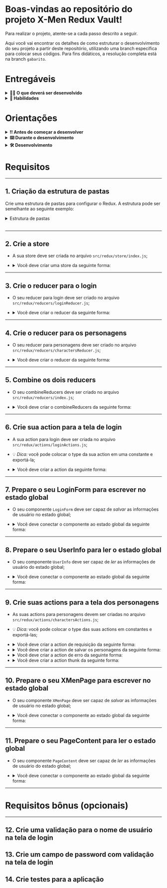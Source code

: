 # Boas-vindas ao repositório do projeto X-Men Redux Vault!

Para realizar o projeto, atente-se a cada passo descrito a seguir.

Aqui você vai encontrar os detalhes de como estruturar o desenvolvimento do seu projeto a partir deste repositório, utilizando uma branch específica para colocar seus códigos. Para fins didáticos, a resolução completa está na branch `gabarito`.

# Entregáveis

<details>
  <summary><strong>👨‍💻 O que deverá ser desenvolvido</strong></summary><br />

  Neste projeto você vai revisar a configuração do Redux a partir de uma aplicação que loga uma pessoa usuária e exibe uma lista de personagens. Ao utilizar essa aplicação um usuário deverá ser capaz de:

  - Fazer login na aplicação;
  - Visualizar uma lista de personagens;
  - Realizar uma busca pelo nome ou alias dos personagens;
</details>

<details>
  <summary><strong>📝 Habilidades</strong></summary><br />

Neste projeto, verificamos se você é capaz de:

- Criar um _store_ Redux em aplicações React

- Criar _reducers_ no Redux em aplicações React

- Criar _actions_ no Redux em aplicações React

- Criar _dispatchers_ no Redux em aplicações React

- Conectar Redux aos componentes React

- Criar _actions_ assíncronas na sua aplicação React que faz uso de Redux.
</details>

# Orientações

<details>
  <summary><strong>‼️ Antes de começar a desenvolver</strong></summary><br />

  1. Crie um fork deste repositório

  - Crie um fork deste projeto e para isso siga esse [tutorial de como realizar um fork](https://guides.github.com/activities/forking/).
  
  2. Clone o repositório

  - Use o comando: `git clone` para clonar o repositório após o fork.
  - Entre na pasta do repositório que você acabou de clonar:
    - `cd revisao-redux-xmen`

  3. Instale as dependências

  - `npm install`.
  
  4. Crie uma branch a partir da branch `main`

  - Verifique que você está na branch `main`
    - Exemplo: `git branch`
  - Se não estiver, mude para a branch `main`
    - Exemplo: `git checkout main`
  - Agora crie uma branch à qual você vai submeter os `commits` do seu projeto
    - Você deve criar uma branch no seguinte formato: `nome-de-usuario-nome-do-projeto`
    - Exemplo: `git checkout -b joaozinho-revisao-redux-xmen`

</details>

<details>
  <summary><strong>⌨️ Durante o desenvolvimento</strong></summary><br />

  - Faça `commits` das alterações que você fizer no código regularmente

  - Lembre-se de sempre após um (ou alguns) `commits` atualizar o repositório remoto

  - Os comandos que você utilizará com mais frequência são:
    1. `git status` _(para verificar o que está em vermelho - fora do stage - e o que está em verde - no stage)_
    2. `git add` _(para adicionar arquivos ao stage do Git)_
    3. `git commit` _(para criar um commit com os arquivos que estão no stage do Git)_
    4. `git push -u origin nome-da-branch` _(para enviar o commit para o repositório remoto na primeira vez que fizer o `push` de uma nova branch)_
    5. `git push` _(para enviar o commit para o repositório remoto após o passo anterior)_

</details>

<details>
  <summary><strong id="como-desenvolver">🛠 Desenvolvimento </strong></summary><br />

  Neste projeto você vai configurar o Redux React em uma aplicação já existente. Na implementação você deverá utilizar o seguinte formato do estado global:

```js
{
  loginReducer: {
    username: ''
  },
  charactersReducer: {
    characters: [],
    loading: true,
    error: '',
  }
}
```

  <br />
  <details><summary><b> :bulb: Configurando o Redux DevTools</b></summary>

  Para usarmos o Redux DevTools com o Redux-Thunk, vamos utilizar uma biblioteca chamada `redux-devtools-extension` que possui a função `composeWithDevTools`. Ela já está no package.json, a única coisa que você vai precisar fazer é configurar a sua store, por exemplo:

  ```javascript
  import { legacy_createStore as createStore, applyMiddleware } from 'redux';
  import { composeWithDevTools } from '@redux-devtools/extension';
  import thunk from 'redux-thunk';
  import rootReducer from './reducers';

  const store = createStore(
    rootReducer,
    composeWithDevTools(
      applyMiddleware(thunk),
    ),
  );

  export default store;
  ```
  </details>

  <details><summary><b> :bulb: Consumo da API</b></summary>

  Sua página _web_ irá consumir os dados da API gratuita _X-Men API Heroku_ para realizar a busca dos personagens. Já existe um arquivo em `src/redux/services/api.js` que traz os resultados necessários. Para realizar essas buscas, o seguinte _endpoint_ é utilizado:

  - <https://xmenapiheroku.herokuapp.com/api/characters>

  O retorno desse endpoint será algo no formato:

```js
{
  "results": [
    {
      "id": 1,
      "name": "Scott Summers",
      "alias": "Cyclops",
      "description": "He is one of the founding members of the X-Men.",
      "powers": [
        "Eye Energy Beams"
      ],
      "img": "https://cdn.glitch.com/6137de19-12c5-43e0-9704-2252d809dcfb%2FCyclops.png",
      "affiliation": "X-Men",
      "created": "2020-12-26T19:48:26.027Z"
    },
    ...
  ],
  "info": {
    "count": 23,
    "limit": 20,
    "pageCount": 2,
    "page": 1,
    "prev": null,
    "next": "https://xmenapiheroku.herokuapp.com/api/characters?page=2"
  }
}
```

  </details><br />

</details>

# Requisitos

---

## 1. Criação da estrutura de pastas

Crie uma estrutura de pastas para configurar o Redux. A estrutura pode ser semelhante ao seguinte exemplo:

<details><summary> Estrutura de pastas</summary>

```
revisao-redux-xmen  
│
└───src
    │
    └───redux
        │
        └───actions
        │   │   charactersActions.js
        │   │   loginActions.js
        │
        └───reducers
        │   │   index.js
        │   │   loginReducer.js
        │   │   charactersReducer.js
        │
        └───store
            │   index.js
```
</details><br />

---

## 2. Crie a store

* A sua store deve ser criada no arquivo `src/redux/store/index.js`;

* <details><summary> Você deve criar uma store da seguinte forma:</summary>

  - A extensão `composeWithDevTools` pode ser importada de `redux-devtools-extension`;
  - A função `createStore` ou `legacy_createStore` pode ser importada de `redux`;
  - O `applyMiddleware` pode ser importado de `redux`, junto com a função `createStore`;
  - O `thunk` pode ser importado de `redux-thunk`;
  - O rootReducer ainda não existe, mas você já pode deixar importado da pasta `../reducers`;
  - A `store` deve ser exportada como `default`.
</details>

---

## 3. Crie o reducer para o login

* O seu reducer para login deve ser criado no arquivo `src/redux/reducers/loginReducer.js`;

* <details><summary> Você deve criar o reducer da seguinte forma:</summary>

  - O estado inicial do reducer deve ser no seguinte formato:

  ```js
  {
    username: '',
  }
  ```

  - O reducer deve ser capaz de salvar o `username` no estado global através de uma action;
  - O `loginReducer` deve ser exportado como `default`.

</details>

---

## 4. Crie o reducer para os personagens

* O seu reducer para personagens deve ser criado no arquivo `src/redux/reducers/charactersReducer.js`;

* <details><summary> Você deve criar o reducer da seguinte forma:</summary>

  - O estado inicial do reducer deve ser no seguinte formato:

  ```js
  {
    characters: [],
    loading: true,
    error: '',
  }
  ```

  - Caso requisitado, o reducer deve ser capaz de alterar o `loading` para `true` no estado global através de uma action;
  - Caso requisitado, o reducer deve ser capaz de salvar os personagens requisitados em `characters` no estado global através de uma action e retornar o `loading` para `false`;
  - Caso a requisição falhe, o reducer deve ser capaz de salvar uma mensagem de erro em `error` no estado global através de uma action;
  - O `charactersReducer` deve ser exportado como `default`.

</details>

---

## 5. Combine os dois reducers

* O seu combineReducers deve ser criado no arquivo `src/redux/reducers/index.js`;

* <details><summary> Você deve criar o combineReducers da seguinte forma:</summary>

  - A função `combineReducers` pode ser importada de `redux`;
  - O `combineReducers` deve combinar os reducers `loginReducer` e `charactersReducer`;
  - O reducer combinado deve ser exportado como `default`.

---

## 6. Crie sua action para a tela de login

* A sua action para login deve ser criada no arquivo `src/redux/actions/loginActions.js`;

* 💡 *Dica:* você pode colocar o type da sua action em uma constante e exportá-la;

* <details><summary> Você deve criar a action da seguinte forma:</summary>

  - A action deve receber um payload;
  - A action deve possuir o type `'LOG_IN'`;
  - A action deve encaminhar o payload;
  - A action deve ser exportada como `default`.

---

## 7. Prepare o seu LoginForm para escrever no estado global

* O seu componente `LoginForm` deve ser capaz de *salvar* as informações de usuário no estado global;

* <details><summary> Você deve conectar o componente ao estado global da seguinte forma:</summary>

  - Você deve importar o `connect` de `react-redux`;
  - O componente fará uma operação de *escrita* no estado. Para isso, você pode usar o `mapDispatchToProps`;
  - 💡 *Dica:* O `mapDispatchToProps` é o segundo parâmetro do `connect`;
  - 💡 *Dica:* O `mapDispatchToProps` é uma função que recebe `dispatch` e retorna um objeto que será mapeado para `props`;
  - Já existe uma função `handleClick` no componente. Você deve utilizá-la para dar um dispatch na action desejada;
  - A action deve ser exportada como `default`.

---

## 8. Prepare o seu UserInfo para ler o estado global

* O seu componente `UserInfo` deve ser capaz de *ler* as informações de usuário do estado global;

* <details><summary> Você deve conectar o componente ao estado global da seguinte forma:</summary>

  - Você deve importar o `connect` de `react-redux`;
  - O componente fará uma operação de *leitura* no estado. Para isso, você deve usar o `mapStateToProps`;
  - 💡 *Dica:* O `mapStateToProps` é o primeiro parâmetro do `connect`;
  - 💡 *Dica:* O `mapStateToProps` é uma função que recebe o estado global e retorna um objeto que será mapeado para `props`;
  - O componente deverá receber como `props` a chave `username` do reducer de login.

---

## 9. Crie suas actions para a tela dos personagens

* As suas actions para personagens devem ser criadas no arquivo `src/redux/actions/charactersActions.js`;

* 💡 *Dica:* você pode colocar o type das suas actions em constantes e exportá-las;

* <details><summary> Você deve criar a action de requisição da seguinte forma:</summary>

  - A action não precisa de um payload;
  - A action deve possuir o type `'REQUEST_CHARACTERS'`;
  - 💡 *Dica:* Esta action apenas vai setar o loading do estado global para `true`.

* <details><summary> Você deve criar a action de salvar os personagens da seguinte forma:</summary>

  - A action deve receber um payload;
  - A action deve possuir o type `'SAVE_CHARACTERS'`;
  - A action deve encaminhar o payload;
  - 💡 *Dica:* Esta action vai receber os dados do fetch e salva-los no estado global.

* <details><summary> Você deve criar a action de erro da seguinte forma:</summary>

  - A action deve receber um payload;
  - A action deve possuir o type `'FAILED_REQUEST'`;
  - A action deve encaminhar o payload;
  - 💡 *Dica:* Esta action vai receber uma mensagem de erro, caso exista e seja disparada pelo thunk, e salvá-la no estado global.

* <details><summary> Você deve criar a action thunk da seguinte forma:</summary>

  - A action deve ser um _thunk_;
  - 💡 *Dica:* Um _thunk_ é uma action que recebe `dispatch` e retorna uma função assíncrona;
  - O _thunk_ deve disparar a action `'REQUEST_CHARACTERS'`;
  - O _thunk_ deve tentar fazer uma requisição assíncrona. A função `fetchCharacters()` deve ser chamada nesta requisição;
  - Após a requisição, o _thunk_ deve disparar a action `'SAVE_CHARACTERS'`, encaminhando nela o payload com os dados obtidos;
  - Caso a tentativa da requisição falhe, o _thunk_ deve capturar o erro e disparar a action `'FAILED_REQUEST'`, encaminhando nela o payload com o erro obtido;
  - O _thunk_ deve ser exportado como `default`.

---

## 10. Prepare o seu XMenPage para escrever no estado global

* O seu componente `XMenPage` deve ser capaz de *salvar* as informações de usuário no estado global;

* <details><summary> Você deve conectar o componente ao estado global da seguinte forma:</summary>

  - Você deve importar o `connect` de `react-redux`;
  - O componente fará uma operação de *escrita* no estado. Para isso, você pode usar o `mapDispatchToProps`;
  - 💡 *Dica:* O `mapDispatchToProps` é o segundo parâmetro do `connect`;
  - 💡 *Dica:* O `mapDispatchToProps` é uma função que recebe `dispatch` e retorna um objeto que será mapeado para `props`;
  - Ao carregar a página, o componente vai disparar o _thunk_ que fará a requisição para a API.

---

## 11. Prepare o seu PageContent para ler o estado global

* O seu componente `PageContent` deve ser capaz de *ler* as informações de usuário do estado global;

* <details><summary> Você deve conectar o componente ao estado global da seguinte forma:</summary>

  - Você deve importar o `connect` de `react-redux`;
  - O componente fará uma operação de *leitura* no estado. Para isso, você deve usar o `mapStateToProps`;
  - 💡 *Dica:* O `mapStateToProps` é o primeiro parâmetro do `connect`;
  - 💡 *Dica:* O `mapStateToProps` é uma função que recebe o estado global e retorna um objeto que será mapeado para `props`;
  - O componente deverá receber como `props` as três chaves do reducer de personagens: `characters`, `loading` e `error`;
  - O componente deverá renderizar os cards de personagens de acordo com o que receber em `characters`.

---


# Requisitos bônus (opcionais)

---

## 12. Crie uma validação para o nome de usuário na tela de login

## 13. Crie um campo de password com validação na tela de login

## 14. Crie testes para a aplicação
